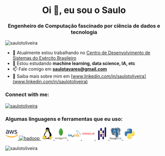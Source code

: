 <h1 align="center">Oi 👋, eu sou o Saulo</h1>
<h3 align="center">Engenheiro de Computação fascinado por ciência de dados e tecnologia</h3>

<p align="left"> <img src="https://komarev.com/ghpvc/?username=saulotoliveira&label=Profile%20views&color=0e75b6&style=flat" alt="saulotoliveira" /> </p>

- 🔭 Atualmente estou trabalhando no [Centro de Desenvolvimento de Sistemas do Exército Brasileiro](https://www.eb.mil.br/)
- 🌱 Estou estudando **machine learning, data science, IA, etc**
- 📫 Fale comigo em **saulotavares@gmail.com**
- 📄 Saiba mais sobre mim em [www.linkedin.com/in/saulotoliveira](www.linkedin.com/in/saulotoliveira)

<h3 align="left">Connect with me:</h3>
<p align="left">
<a href="https://linkedin.com/in/saulotoliveira" target="blank"><img align="center" src="https://raw.githubusercontent.com/rahuldkjain/github-profile-readme-generator/master/src/images/icons/Social/linked-in-alt.svg" alt="saulotoliveira" height="30" width="40" /></a>
</p>

<h3 align="left">Algumas linguagens e ferramentas que eu uso:</h3>
<p align="left"> <a href="https://aws.amazon.com" target="_blank" rel="noreferrer"> <img src="https://raw.githubusercontent.com/devicons/devicon/master/icons/amazonwebservices/amazonwebservices-original-wordmark.svg" alt="aws" width="40" height="40"/> </a> <a href="https://hadoop.apache.org/" target="_blank" rel="noreferrer"> <img src="https://www.vectorlogo.zone/logos/apache_hadoop/apache_hadoop-icon.svg" alt="hadoop" width="40" height="40"/> </a> <a href="https://www.linux.org/" target="_blank" rel="noreferrer"> <img src="https://raw.githubusercontent.com/devicons/devicon/master/icons/linux/linux-original.svg" alt="linux" width="40" height="40"/> </a> <a href="https://www.mongodb.com/" target="_blank" rel="noreferrer"> <img src="https://raw.githubusercontent.com/devicons/devicon/master/icons/mongodb/mongodb-original-wordmark.svg" alt="mongodb" width="40" height="40"/> </a> <a href="https://www.mysql.com/" target="_blank" rel="noreferrer"> <img src="https://raw.githubusercontent.com/devicons/devicon/master/icons/mysql/mysql-original-wordmark.svg" alt="mysql" width="40" height="40"/> </a> <a href="https://www.oracle.com/" target="_blank" rel="noreferrer"> <img src="https://raw.githubusercontent.com/devicons/devicon/master/icons/oracle/oracle-original.svg" alt="oracle" width="40" height="40"/> </a> <a href="https://pandas.pydata.org/" target="_blank" rel="noreferrer"> <img src="https://raw.githubusercontent.com/devicons/devicon/2ae2a900d2f041da66e950e4d48052658d850630/icons/pandas/pandas-original.svg" alt="pandas" width="40" height="40"/> </a> <a href="https://www.postgresql.org" target="_blank" rel="noreferrer"> <img src="https://raw.githubusercontent.com/devicons/devicon/master/icons/postgresql/postgresql-original-wordmark.svg" alt="postgresql" width="40" height="40"/> </a> <a href="https://www.python.org" target="_blank" rel="noreferrer"> <img src="https://raw.githubusercontent.com/devicons/devicon/master/icons/python/python-original.svg" alt="python" width="40" height="40"/> </a> </p>

<p><img align="center" src="https://github-readme-streak-stats.herokuapp.com/?user=saulotoliveira&" alt="saulotoliveira" /></p>
